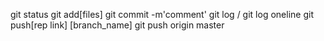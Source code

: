 git status
git add[files]
git commit -m'comment'
git log / git log oneline
git push[rep link] [branch_name]
git push origin master
